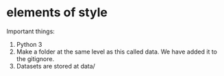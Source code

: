 # elements of style

Important things:
1. Python 3
2. Make a folder at the same level as this called data. We have added it to the gitignore.
3. Datasets are stored at data/<dataset-name>
